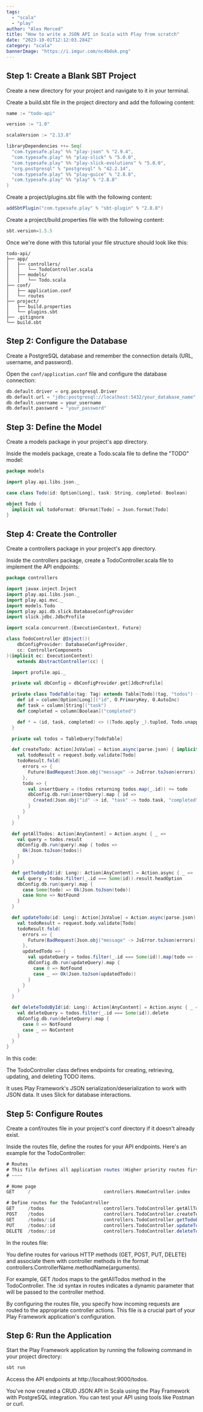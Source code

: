 ```yaml
---
tags:
  - "scala"
  - "play"
author: "Alex Merced"
title: "How to write a JSON API in Scala with Play from scratch"
date: "2023-10-01T12:12:03.284Z"
category: "scala"
bannerImage: "https://i.imgur.com/nc4bdok.png"
---
```


## Step 1: Create a Blank SBT Project

Create a new directory for your project and navigate to it in your terminal.

Create a build.sbt file in the project directory and add the following content:

```scala
name := "todo-api"

version := "1.0"

scalaVersion := "2.13.8"

libraryDependencies ++= Seq(
  "com.typesafe.play" %% "play-json" % "2.9.4",
  "com.typesafe.play" %% "play-slick" % "5.0.0",
  "com.typesafe.play" %% "play-slick-evolutions" % "5.0.0",
  "org.postgresql" % "postgresql" % "42.2.14",
  "com.typesafe.play" %% "play-guice" % "2.8.8",
  "com.typesafe.play" %% "play" % "2.8.8"
)
```

Create a project/plugins.sbt file with the following content:

```scala
addSbtPlugin("com.typesafe.play" % "sbt-plugin" % "2.8.8")
```

Create a project/build.properties file with the following content:

```scala
sbt.version=1.5.5
```

Once we're done with this tutorial your file structure should look like this:

```shell
todo-api/
├── app/
│   ├── controllers/
│   │   └── TodoController.scala
│   ├── models/
│   │   └── Todo.scala
├── conf/
│   ├── application.conf
│   └── routes
├── project/
│   ├── build.properties
│   └── plugins.sbt
├── .gitignore
└── build.sbt
```

## Step 2: Configure the Database

Create a PostgreSQL database and remember the connection details (URL, username, and password).

Open the `conf/application.conf` file and configure the database connection:

```scala
db.default.driver = org.postgresql.Driver
db.default.url = "jdbc:postgresql://localhost:5432/your_database_name"
db.default.username = your_username
db.default.password = "your_password"
```

## Step 3: Define the Model

Create a models package in your project's app directory.

Inside the models package, create a Todo.scala file to define the "TODO" model:

```scala
package models

import play.api.libs.json._

case class Todo(id: Option[Long], task: String, completed: Boolean)

object Todo {
  implicit val todoFormat: OFormat[Todo] = Json.format[Todo]
}
```

## Step 4: Create the Controller

Create a controllers package in your project's app directory.

Inside the controllers package, create a TodoController.scala file to implement the API endpoints:

```scala
package controllers

import javax.inject.Inject
import play.api.libs.json._
import play.api.mvc._
import models.Todo
import play.api.db.slick.DatabaseConfigProvider
import slick.jdbc.JdbcProfile

import scala.concurrent.{ExecutionContext, Future}

class TodoController @Inject()(
    dbConfigProvider: DatabaseConfigProvider,
    cc: ControllerComponents
)(implicit ec: ExecutionContext)
    extends AbstractController(cc) {

  import profile.api._

  private val dbConfig = dbConfigProvider.get[JdbcProfile]

  private class TodoTable(tag: Tag) extends Table[Todo](tag, "todos") {
    def id = column[Option[Long]]("id", O.PrimaryKey, O.AutoInc)
    def task = column[String]("task")
    def completed = column[Boolean]("completed")

    def * = (id, task, completed) <> ((Todo.apply _).tupled, Todo.unapply)
  }

  private val todos = TableQuery[TodoTable]

  def createTodo: Action[JsValue] = Action.async(parse.json) { implicit request =>
    val todoResult = request.body.validate[Todo]
    todoResult.fold(
      errors => {
        Future(BadRequest(Json.obj("message" -> JsError.toJson(errors))))
      },
      todo => {
        val insertQuery = (todos returning todos.map(_.id)) += todo
        dbConfig.db.run(insertQuery).map { id =>
          Created(Json.obj("id" -> id, "task" -> todo.task, "completed" -> todo.completed))
        }
      }
    )
  }

  def getAllTodos: Action[AnyContent] = Action.async { _ =>
    val query = todos.result
    dbConfig.db.run(query).map { todos =>
      Ok(Json.toJson(todos))
    }
  }

  def getTodoById(id: Long): Action[AnyContent] = Action.async { _ =>
    val query = todos.filter(_.id === Some(id)).result.headOption
    dbConfig.db.run(query).map {
      case Some(todo) => Ok(Json.toJson(todo))
      case None => NotFound
    }
  }

  def updateTodo(id: Long): Action[JsValue] = Action.async(parse.json) { implicit request =>
    val todoResult = request.body.validate[Todo]
    todoResult.fold(
      errors => {
        Future(BadRequest(Json.obj("message" -> JsError.toJson(errors))))
      },
      updatedTodo => {
        val updateQuery = todos.filter(_.id === Some(id)).map(todo => (todo.task, todo.completed)).update((updatedTodo.task, updatedTodo.completed))
        dbConfig.db.run(updateQuery).map {
          case 0 => NotFound
          case _ => Ok(Json.toJson(updatedTodo))
        }
      }
    )
  }

  def deleteTodoById(id: Long): Action[AnyContent] = Action.async { _ =>
    val deleteQuery = todos.filter(_.id === Some(id)).delete
    dbConfig.db.run(deleteQuery).map {
      case 0 => NotFound
      case _ => NoContent
    }
  }
}
```

In this code:

The TodoController class defines endpoints for creating, retrieving, updating, and deleting TODO items.

It uses Play Framework's JSON serialization/deserialization to work with JSON data.
It uses Slick for database interactions.

## Step 5: Configure Routes

Create a conf/routes file in your project's conf directory if it doesn't already exist.

Inside the routes file, define the routes for your API endpoints. Here's an example for the TodoController:

```scala
# Routes
# This file defines all application routes (Higher priority routes first)
# ~~~~

# Home page
GET     /                           controllers.HomeController.index

# Define routes for the TodoController
GET     /todos                      controllers.TodoController.getAllTodos
POST    /todos                      controllers.TodoController.createTodo
GET     /todos/:id                  controllers.TodoController.getTodoById(id: Long)
PUT     /todos/:id                  controllers.TodoController.updateTodo(id: Long)
DELETE  /todos/:id                  controllers.TodoController.deleteTodoById(id: Long)
```

In the routes file:

You define routes for various HTTP methods (GET, POST, PUT, DELETE) and associate them with controller methods in the format controllers.ControllerName.methodName(arguments).

For example, GET /todos maps to the getAllTodos method in the TodoController.
The :id syntax in routes indicates a dynamic parameter that will be passed to the controller method.

By configuring the routes file, you specify how incoming requests are routed to the appropriate controller actions. This file is a crucial part of your Play Framework application's configuration.

## Step 6: Run the Application

Start the Play Framework application by running the following command in your project directory:

```bash
sbt run
```

Access the API endpoints at http://localhost:9000/todos.

You've now created a CRUD JSON API in Scala using the Play Framework with PostgreSQL integration. You can test your API using tools like Postman or curl.